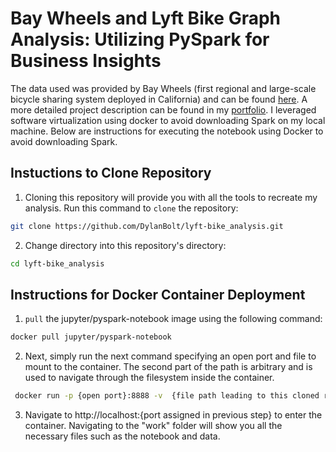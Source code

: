 # Bay Wheels and Lyft Bike Graph Analysis: Utilizing PySpark for Business Insights

The data used was provided by Bay Wheels (first regional and large-scale bicycle sharing system deployed in California) and can be found [here](https://www.lyft.com/bikes/bay-wheels/system-data). A more detailed project description can be found in my [portfolio](http://dylantbolt.com/lyft_bike). I leveraged software virtualization using docker to avoid downloading Spark on my local machine. Below are instructions for executing the notebook using Docker to avoid downloading Spark.

## Instuctions to Clone Repository

1. Cloning this repository will provide you with all the tools to recreate my analysis. Run this command to `clone` the repository:

```bash
git clone https://github.com/DylanBolt/lyft-bike_analysis.git
```

2. Change directory into this repository's directory:
```bash
cd lyft-bike_analysis
```

## Instructions for Docker Container Deployment

1. `pull` the jupyter/pyspark-notebook image using the following command:

```bash
docker pull jupyter/pyspark-notebook
```

2. Next, simply run the next command specifying an open port and file to mount to the container. The second part of the path is arbitrary and is used to navigate through the filesystem inside the container. 

```bash
 docker run -p {open port}:8888 -v  {file path leading to this cloned repo}:/home/jovyan/work jupyter/pyspark-notebook
 ```
 
 3. Navigate to http://localhost:{port assigned in previous step} to enter the container. Navigating to the "work" folder will show you all the necessary files such as the notebook and data.
 
